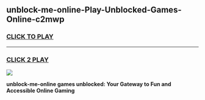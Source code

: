 
## unblock-me-online-Play-Unblocked-Games-Online-c2mwp
<h3>
<a href="https://premium76.site?title=unblock-me-online&ref=25A">CLICK TO PLAY</a></h3>
<hr>

<h3>
<a href="https://premium76.site?title=unblock-me-online&ref=25A">CLICK 2 PLAY</a>
  
</h3>

<a href="https://premium76.site?title=unblock-me-online&ref=25A"><img src="https://clearcache.store/games.png"></a>


**unblock-me-online games unblocked: Your Gateway to Fun and Accessible Online Gaming**

